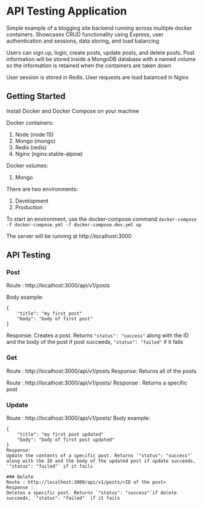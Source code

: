 # API Testing Application

Simple example of a blogging site backend running across multiple docker containers. Showcases CRUD functionality using Express, user authentication and sessions, data storing, and load balancing

Users can sign up, login, create posts, update posts, and delete posts. Post information will be stored inside a MongoDB database with a named volume so the information is retained when the containers are taken down

User session is stored in Redis. User requests are load balanced in Nginx

## Getting Started
Install Docker and Docker Compose on your machine

Docker containers:
1. Node (node:15)
2. Mongo (mongo)
3. Redis (redis)
4. Nginx (nginx:stable-alpine)

Docker volumes:
1. Mongo

There are two environments:

1. Development
2. Production

To start an environment, use the docker-compose command
`docker-compose -f docker-compose.yml -f docker-compose.dev.yml up`

The server will be running at http://localhost:3000

## API Testing
### Post
Route : http://localhost:3000/api/v1/posts

Body example:
```
{
    "title": "my first post"
    "body": "body of first post"
}
```
Response:
Creates a post. Returns `"status": "success"` along with the ID and the body of the post if post succeeds, `"status": "failed"` if it fails

### Get
Route : http://localhost:3000/api/v1/posts
Response:
Returns all of the posts

Route : http://localhost:3000/api/v1/posts/<ID of the post>
Response :
Returns a specific post

### Update
Route : http://localhost:3000/api/v1/posts/<ID of the post>
Body example:
```
{
    "title": "my first post updated"
    "body": "body of first post updated"
}
Response:
Update the contents of a specific post. Returns `"status": "success"` along with the ID and the body of the updated post if update succeeds, `"status": "failed"` if it fails

### Delete
Route : http://localhost:3000/api/v1/posts/<ID of the post>
Response :
Deletes a specific post. Returns `"status": "success"`if delete succeeds, `"status": "failed"` if it fails